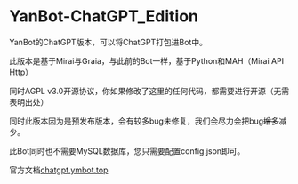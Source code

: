 # YanBot-ChatGPT_Edition

YanBot的ChatGPT版本，可以将ChatGPT打包进Bot中。

此版本是基于Mirai与Graia，与此前的Bot一样，基于Python和MAH（Mirai API Http）

同时AGPL v3.0开源协议，你如果修改了这里的任何代码，都需要进行开源（无需表明出处）

同时此版本因为是预发布版本，会有较多bug未修复，我们会尽力会把bug<del>增多</del>减少。

此Bot同时也不需要MySQL数据库，您只需要配置config.json即可。

官方文档[chatgpt.ymbot.top](https://www.yanmoserver.com/index.php/2023/05/14/yanbot%e7%9a%84chatgpt%e7%89%88%e6%9c%ac%e5%a6%82%e4%bd%95%e6%ad%a3%e5%b8%b8%e4%bd%bf%e7%94%a8/)

